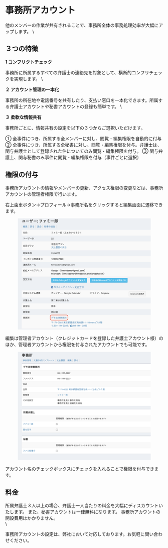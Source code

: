 # 事務所アカウント

他のメンバーの作業が共有されることで、事務所全体の事務処理効率が大幅にアップします。 \


## ３つの特徴

**1 コンフリクトチェック**

事務所に所属するすべての弁護士の連絡先を対象として、横断的コンフリチェックを実現します。 \


**２ アカウント管理の一本化**

事務所の所在地や電話番号を共有したり、支払い窓口を一本化できます。所属する弁護士アカウントや秘書アカウントの登録も簡単です。 \


**３ 柔軟な情報共有**

事務所ごとに、情報共有の設定を以下の３つからご選択いただけます。

① 全事件につき、所属する全メンバーに対し、閲覧・編集権限を自動的に付与 ② 全事件につき、所属する全秘書に対し、閲覧・編集権限を付与。弁護士は、関与弁護士として登録された件についてのみ閲覧・編集権限を付与。 ③ 関与弁護士、関与秘書のみ事件に閲覧・編集権限を付与（事件ごとに選択）

## 権限の付与

事務所アカウントの情報やメンバーの更新、アクセス権限の変更などは、事務所アカウントの管理者権限で行います。

右上歯車ボタン→プロフィール→事務所名をクリックすると編集画面に遷移できます。

<figure><img src="../.gitbook/assets/スクリーンショット 2024-02-19 10.37.24.png" alt=""><figcaption></figcaption></figure>

編集は管理者アカウント（クレジットカードを登録した弁護士アカウント様）のほか、管理者アカウントから権限を付与されたアカウントでも可能です。

<figure><img src="../.gitbook/assets/スクリーンショット 2024-02-19 10.37.14.png" alt=""><figcaption></figcaption></figure>

アカウント名のチェックボックスにチェックを入れることで権限を付与できます。

## 料金

所属弁護士３人以上の場合、弁護士一人当たりの料金を大幅にディスカウントいたします。 また、秘書アカウントは一律無料になります。 事務所アカウントの開設費用はかかりません。\
&#x20;\


事務所アカウントの設定は、弊社において対応しております。お気軽に問い合わせください。
